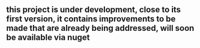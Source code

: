 ## this project is under development, close to its first version, it contains improvements to be made that are already being addressed, will soon be available via nuget